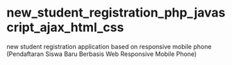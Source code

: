 # new_student_registration_php_javascript_ajax_html_css
new student registration application based on responsive mobile phone (Pendaftaran Siswa Baru Berbasis Web Responsive Mobile Phone)
